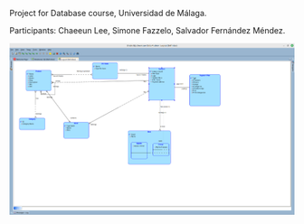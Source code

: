 Project for Database course, Universidad de Málaga. 

Participants: 
  Chaeeun Lee,
  Simone Fazzelo,
  Salvador Fernández Méndez.

  ![Database Diagram](DataModeler.png)
